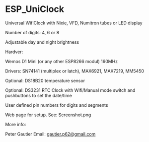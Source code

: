 # ESP_UniClock
Universal WifiClock with Nixie, VFD, Numitron tubes or LED display

Number of digits: 4, 6 or 8

Adjustable day and night brightness

Hardver:

Wemos D1 Mini (or any other ESP8266 modul) 160MHz

Drivers: SN74141 (multiplex or latch), MAX6921, MAX7219, MM5450

Optional: DS18B20 temperature sensor

Optional: DS3231 RTC Clock with Wifi/Manual mode switch and pushbuttons to set the date/time

User defined pin numbers for digits and segments

Web page for setup. See: Screenshot.png

More info:

Peter Gautier
 Email: gautier.p62@gmail.com
